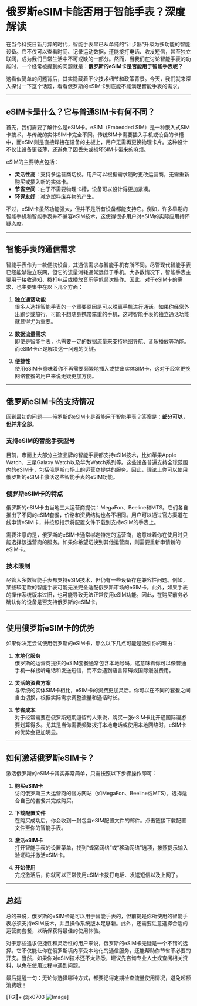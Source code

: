 # 俄罗斯eSIM卡能否用于智能手表？深度解读

在当今科技日新月异的时代，智能手表早已从单纯的“计步器”升级为多功能的智能设备。它不仅可以查看时间、记录运动数据，还能接打电话、收发短信，甚至独立联网，成为我们日常生活中不可或缺的一部分。然而，当我们在讨论智能手表的功能时，一个经常被提到的问题就是：**俄罗斯的eSIM卡是否能用于智能手表呢？**

这看似简单的问题背后，其实隐藏着不少技术细节和政策背景。今天，我们就来深入探讨一下这个话题，看看俄罗斯的eSIM卡到底能不能满足智能手表的需求。

---

## eSIM卡是什么？它与普通SIM卡有何不同？

首先，我们需要了解什么是eSIM卡。eSIM（Embedded SIM）是一种嵌入式SIM卡技术，与传统的实体SIM卡完全不同。传统SIM卡需要插入手机或设备的卡槽中，而eSIM则是直接焊接在设备的主板上，用户无需再更换物理卡片。这种设计不仅让设备更轻薄，还避免了因丢失或损坏SIM卡带来的麻烦。

eSIM的主要特点包括：

- **灵活性高**：支持多运营商切换。用户可以根据需求随时更改运营商，无需重新购买或插入新的实体卡。
- **节省空间**：由于不需要物理卡槽，设备可以设计得更加紧凑。
- **环保友好**：减少塑料废弃物的产生。

不过，eSIM卡虽然功能强大，但并不是所有设备都能支持它。例如，许多早期的智能手机和智能手表并不兼容eSIM技术，这使得很多用户对eSIM的实际应用持怀疑态度。

---

## 智能手表的通信需求

智能手表作为一款便携设备，其通信需求与智能手机有所不同。尽管现代智能手表已经能够独立联网，但它的流量消耗通常远低于手机。大多数情况下，智能手表主要用于接收通知、拨打电话或播放音乐等低频次操作。因此，对于eSIM卡的需求，也主要集中在以下几个方面：

1. **独立通话功能**  
   很多人选择智能手表的一个重要原因是可以脱离手机进行通话。如果你经常外出跑步或旅行，可能不想随身携带笨重的手机，这时智能手表的独立通话功能就显得尤为重要。

2. **数据流量需求**  
   即使是智能手表，也需要一定的数据流量来支持地图导航、音乐播放等功能。而eSIM卡正是解决这一问题的关键。

3. **便捷性**  
   使用eSIM卡意味着你不再需要频繁地插入或拔出实体SIM卡，这对于经常更换网络套餐的用户来说无疑更加方便。

---

## 俄罗斯eSIM卡的支持情况

回到最初的问题——俄罗斯的eSIM卡是否能用于智能手表？答案是：**部分可以，但并非全部**。

### 支持eSIM的智能手表型号
目前，市面上大部分主流品牌的智能手表都支持eSIM技术，比如苹果Apple Watch、三星Galaxy Watch以及华为Watch系列等。这些设备普遍支持全球范围内的eSIM卡，包括俄罗斯市场上的运营商提供的服务。因此，理论上你可以使用俄罗斯的eSIM卡激活这些智能手表的eSIM功能。

### 俄罗斯eSIM卡的特点
俄罗斯的eSIM卡由当地三大运营商提供：MegaFon、Beeline和MTS。它们各自推出了不同的eSIM套餐，价格和资费结构也各不相同。用户可以通过官方渠道在线申请eSIM卡，并按照指示将配置文件下载到支持eSIM的手表上。

需要注意的是，俄罗斯的eSIM卡通常绑定特定的运营商，这意味着你在使用时只能选择该运营商的服务。如果你希望切换到其他运营商，则需要重新申请新的eSIM卡。

### 技术限制
尽管大多数智能手表都支持eSIM技术，但仍有一些设备存在兼容性问题。例如，某些较老款的智能手表可能无法完全适配俄罗斯市场的eSIM卡。此外，如果手表的操作系统版本过旧，也可能导致无法正常使用eSIM功能。因此，在购买前务必确认你的设备是否支持俄罗斯的eSIM卡。

---

## 使用俄罗斯eSIM卡的优势

如果你决定尝试使用俄罗斯的eSIM卡，那么以下几点可能是吸引你的理由：

1. **本地化服务**  
   俄罗斯的运营商提供的eSIM套餐通常包含本地号码，这意味着你可以像普通手机一样接听电话和发送短信，而不会遇到语言障碍或国际漫游费用。

2. **灵活的资费方案**  
   与传统的实体SIM卡相比，eSIM卡的资费更加灵活。你可以在不同的套餐之间自由切换，根据实际需求调整流量和通话时长。

3. **节省成本**  
   对于经常需要在俄罗斯短期逗留的人来说，购买一张eSIM卡比开通国际漫游要划算得多。尤其是当你需要频繁拨打本地电话或使用本地网络时，eSIM卡的优势会更加明显。

---

## 如何激活俄罗斯eSIM卡？

激活俄罗斯的eSIM卡其实非常简单，只需按照以下步骤操作即可：

1. **购买eSIM卡**  
   访问俄罗斯三大运营商的官方网站（如MegaFon、Beeline或MTS），选择适合自己的套餐并完成购买。

2. **下载配置文件**  
   在购买成功后，你会收到一封包含eSIM配置文件的邮件。点击链接下载配置文件至你的智能手表。

3. **激活eSIM卡**  
   打开智能手表的设置菜单，找到“蜂窝网络”或“移动网络”选项，按照提示输入验证码并激活eSIM卡。

4. **开始使用**  
   完成激活后，你就可以正常使用eSIM卡拨打电话、发送短信以及上网了。

---

## 总结

总的来说，俄罗斯的eSIM卡是可以用于智能手表的，但前提是你所使用的智能手表必须支持eSIM技术，并且操作系统版本足够新。此外，还需要注意选择合适的运营商套餐，以确保获得最佳的使用体验。

对于那些追求便捷性和灵活性的用户来说，俄罗斯的eSIM卡无疑是一个不错的选择。它不仅能让你在俄罗斯境内享受本地化的通信服务，还能帮助你节省不必要的开支。当然，如果你对eSIM技术还不太熟悉，建议先咨询专业人士或查阅相关资料，以免在使用过程中遇到问题。

最后提醒一句：无论你选择哪种方式，都要记得定期检查流量使用情况，避免超额消费哦！

[TG💪+ @jx0703 ![Image](https://github.com/user-attachments/assets/dbca1d08-cadb-493c-b0ec-ad6f7a83f270)]